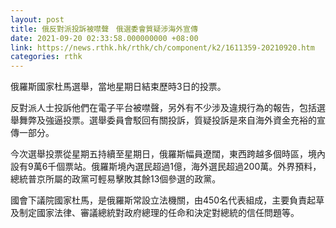 ```yaml
---
layout: post
title: 俄反對派投訴被噤聲　俄選委會質疑涉海外宣傳
date: 2021-09-20 02:33:58.000000000 +08:00
link: https://news.rthk.hk/rthk/ch/component/k2/1611359-20210920.htm
categories: rthk
---
```


俄羅斯國家杜馬選舉，當地星期日結束歷時3日的投票。

反對派人士投訴他們在電子平台被噤聲，另外有不少涉及違規行為的報告，包括選舉舞弊及強逼投票。選舉委員會駁回有關投訴，質疑投訴是來自海外資金充裕的宣傳一部分。

今次選舉投票從星期五持續至星期日，俄羅斯幅員遼闊，東西跨越多個時區，境內設有9萬6千個票站。俄羅斯境內選民超過1億，海外選民超過200萬。外界預料，總統普京所屬的政黨可輕易擊敗其餘13個參選的政黨。

國會下議院國家杜馬，是俄羅斯常設立法機關，由450名代表組成，主要負責起草及制定國家法律、審議總統對政府總理的任命和決定對總統的信任問題等。

